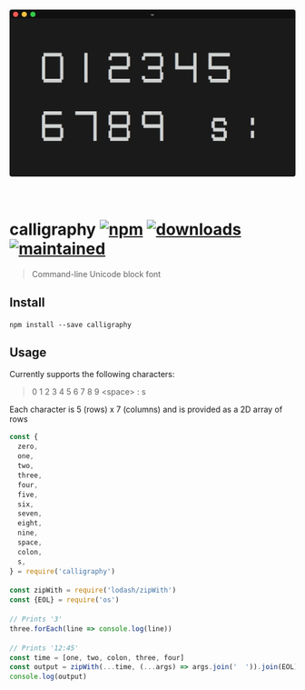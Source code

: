 <div align="center">
  <br>
  <br>
  <img src="https://raw.githubusercontent.com/fvgs/calligraphy/master/screenshot.png" alt="calligraphy" title="calligraphy" width="675px">
  <br>
  <br>
  <br>
</div>

# calligraphy [![npm](https://img.shields.io/npm/v/calligraphy.svg)](https://www.npmjs.com/package/calligraphy) [![downloads](https://img.shields.io/npm/dt/calligraphy.svg)](https://www.npmjs.com/package/calligraphy) [![maintained](https://img.shields.io/badge/maintained-%E2%9C%94-brightgreen.svg)](https://github.com/fvgs/calligraphy)

> Command-line Unicode block font

## Install

```
npm install --save calligraphy
```

## Usage

Currently supports the following characters:

> 0 1 2 3 4 5 6 7 8 9 \<space> : s

Each character is 5 (rows) x 7 (columns) and is provided as a 2D array of rows

```js
const {
  zero,
  one,
  two,
  three,
  four,
  five,
  six,
  seven,
  eight,
  nine,
  space,
  colon,
  s,
} = require('calligraphy')

const zipWith = require('lodash/zipWith')
const {EOL} = require('os')

// Prints '3'
three.forEach(line => console.log(line))

// Prints '12:45'
const time = [one, two, colon, three, four]
const output = zipWith(...time, (...args) => args.join('  ')).join(EOL)
console.log(output)
```
